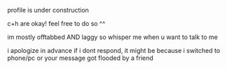 profile is under construction

c+h are okay! feel free to do so ^^

im mostly offtabbed AND laggy so whisper me when u want to talk to me 

i apologize in advance if i dont respond, it might be because i switched to phone/pc or your message got flooded by a friend

<!--
**jngyuan/jngyuan** is a ✨ _special_ ✨ repository because its `README.md` (this file) appears on your GitHub profile.

Here are some ideas to get you started:

- 🔭 I’m currently working on ...
- 🌱 I’m currently learning ...
- 👯 I’m looking to collaborate on ...
- 🤔 I’m looking for help with ...
- 💬 Ask me about ...
- 📫 How to reach me: ...
- 😄 Pronouns: ...
- ⚡ Fun fact: ...
-->

